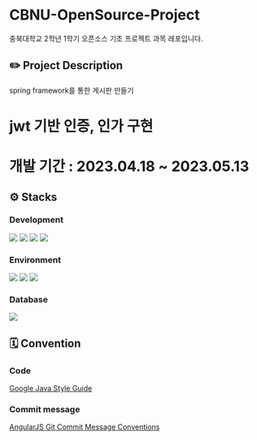 # CBNU-OpenSource-Project
충북대학교 2학년 1학기 오픈소스 기초 프로젝트 과목 레포입니다.

## ✏️ Project Description
spring framework를 통한 게시판 만들기
# jwt 기반 인증, 인가 구현
# 개발 기간 : 2023.04.18 ~ 2023.05.13

## ⚙️ Stacks
### Development
<img src="https://img.shields.io/badge/java-007396?style=for-the-badge&logo=java&logoColor=white"> <img src="https://img.shields.io/badge/Spring-6DB33F?style=for-the-badge&logo=Spring&logoColor=white"> <img src="https://img.shields.io/badge/springboot-6DB33F?style=for-the-badge&logo=springboot&logoColor=white">
<img src="https://img.shields.io/badge/gradle-02303A?style=for-the-badge&logo=gradle&logoColor=white">
### Environment
<img src="https://img.shields.io/badge/github-181717?style=for-the-badge&logo=github&logoColor=white"> <img src="https://img.shields.io/badge/git-F05032?style=for-the-badge&logo=git&logoColor=white"> <img src="https://img.shields.io/badge/intellij-000000?style=for-the-badge&logo=intellijidea&logoColor=white">
### Database
<img src="https://img.shields.io/badge/MySQL-4479A1?style=for-the-badge&logo=MySQL&logoColor=white">

## 🗓️ Convention
### Code
[Google Java Style Guide](https://google.github.io/styleguide/javaguide.html) <br>
### Commit message
[AngularJS Git Commit Message Conventions](https://gist.github.com/stephenparish/9941e89d80e2bc58a153)
